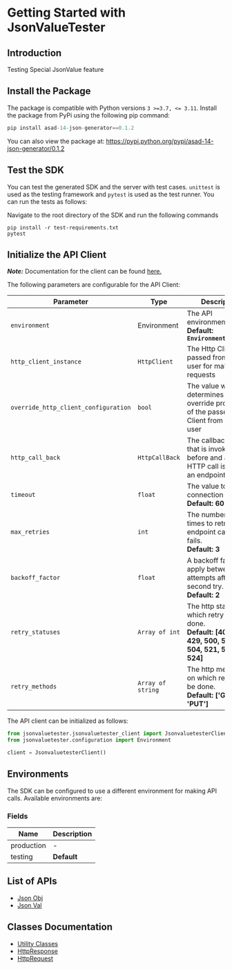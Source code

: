 
# Getting Started with JsonValueTester

## Introduction

Testing Special JsonValue feature

## Install the Package

The package is compatible with Python versions `3 >=3.7, <= 3.11`.
Install the package from PyPi using the following pip command:

```python
pip install asad-14-json-generator==0.1.2
```

You can also view the package at:
https://pypi.python.org/pypi/asad-14-json-generator/0.1.2

## Test the SDK

You can test the generated SDK and the server with test cases. `unittest` is used as the testing framework and `pytest` is used as the test runner. You can run the tests as follows:

Navigate to the root directory of the SDK and run the following commands

```
pip install -r test-requirements.txt
pytest
```

## Initialize the API Client

**_Note:_** Documentation for the client can be found [here.](https://www.github.com/asadali-14/python-json-generator/tree/0.1.2/doc/client.md)

The following parameters are configurable for the API Client:

| Parameter | Type | Description |
|  --- | --- | --- |
| `environment` | Environment | The API environment. <br> **Default: `Environment.TESTING`** |
| `http_client_instance` | `HttpClient` | The Http Client passed from the sdk user for making requests |
| `override_http_client_configuration` | `bool` | The value which determines to override properties of the passed Http Client from the sdk user |
| `http_call_back` | `HttpCallBack` | The callback value that is invoked before and after an HTTP call is made to an endpoint |
| `timeout` | `float` | The value to use for connection timeout. <br> **Default: 60** |
| `max_retries` | `int` | The number of times to retry an endpoint call if it fails. <br> **Default: 3** |
| `backoff_factor` | `float` | A backoff factor to apply between attempts after the second try. <br> **Default: 2** |
| `retry_statuses` | `Array of int` | The http statuses on which retry is to be done. <br> **Default: [408, 413, 429, 500, 502, 503, 504, 521, 522, 524]** |
| `retry_methods` | `Array of string` | The http methods on which retry is to be done. <br> **Default: ['GET', 'PUT']** |

The API client can be initialized as follows:

```python
from jsonvaluetester.jsonvaluetester_client import JsonvaluetesterClient
from jsonvaluetester.configuration import Environment

client = JsonvaluetesterClient()
```

## Environments

The SDK can be configured to use a different environment for making API calls. Available environments are:

### Fields

| Name | Description |
|  --- | --- |
| production | - |
| testing | **Default** |

## List of APIs

* [Json Obj](https://www.github.com/asadali-14/python-json-generator/tree/0.1.2/doc/controllers/json-obj.md)
* [Json Val](https://www.github.com/asadali-14/python-json-generator/tree/0.1.2/doc/controllers/json-val.md)

## Classes Documentation

* [Utility Classes](https://www.github.com/asadali-14/python-json-generator/tree/0.1.2/doc/utility-classes.md)
* [HttpResponse](https://www.github.com/asadali-14/python-json-generator/tree/0.1.2/doc/http-response.md)
* [HttpRequest](https://www.github.com/asadali-14/python-json-generator/tree/0.1.2/doc/http-request.md)

